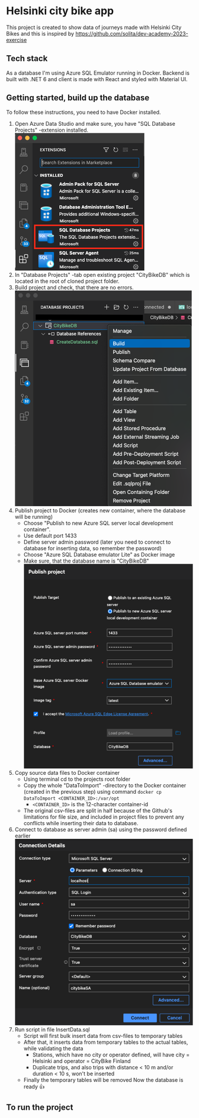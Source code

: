 # Helsinki city bike app

This project is created to show data of journeys made with Helsinki City Bikes and this is inspired by https://github.com/solita/dev-academy-2023-exercise

## Tech stack

As a database I'm using Azure SQL Emulator running in Docker.
Backend is built with .NET 6 and
client is made with React and styled with Material UI.

## Getting started, build up the database

To follow these instructions, you need to have Docker installed.

1. Open Azure Data Studio and make sure, you have "SQL Database Projects" -extension installed.
   ![SQL Database Projects -extension](Images/SQL%20Database%20Projects.png)
2. In "Database Projects" -tab open existing project "CityBikeDB" which is located in the root of cloned project folder.
3. Build project and check, that there are no errors.
   ![Build project](Images/build_db-project.png)
4. Publish project to Docker (creates new container, where the database will be running)
      - Choose "Publish to new Azure SQL server local development container".
      - Use default port 1433
      - Define server admin password (later you need to connect to database for inserting data, so remember the password)
      - Choose "Azure SQL Database emulator Lite" as Docker image
      - Make sure, that the database name is "CityBikeDB"
        ![Publish project](Images/publish_db-project.png)
5. Copy source data files to Docker container
      - Using terminal cd to the projects root folder
      - Copy the whole "DataToImport" -directory to the Docker container (created in the previous step) using command `docker cp DataToImport <CONTAINER_ID>:/var/opt`
           - `<CONTAINER_ID>` is the 12-character container-id
      - The original csv-files are split in half because of the Github's limitations for file size, and included in project files to prevent any conflicts while inserting their data to database.
6. Connect to database as server admin (sa) using the password defined earlier
   ![Connect to database](Images/Connect_to_database.png)
7. Run script in file InsertData.sql
      - Script will first bulk insert data from csv-files to temporary tables
      - After that, it inserts data from temporary tables to the actual tables, while validating the data
           - Stations, which have no city or operator defined, will have city = Helsinki and operator = CityBike Finland
           - Duplicate trips, and also trips with distance < 10 m and/or duration < 10 s, won't be inserted
      - Finally the temporary tables will be removed
        Now the database is ready :+1:

## To run the project
